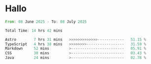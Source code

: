 # Hallo
<!--START_SECTION:waka-->

```rust
From: 08 June 2025 - To: 08 July 2025

Total Time: 14 hrs 42 mins

Astro        7 hrs 31 mins   >>>>>>>>>>>>>------------   51.15 %
TypeScript   4 hrs 38 mins   >>>>>>>>-----------------   31.59 %
Markdown     52 mins         >------------------------   05.91 %
CSS          30 mins         >------------------------   03.43 %
Java         24 mins         >------------------------   02.78 %
```

<!--END_SECTION:waka-->
